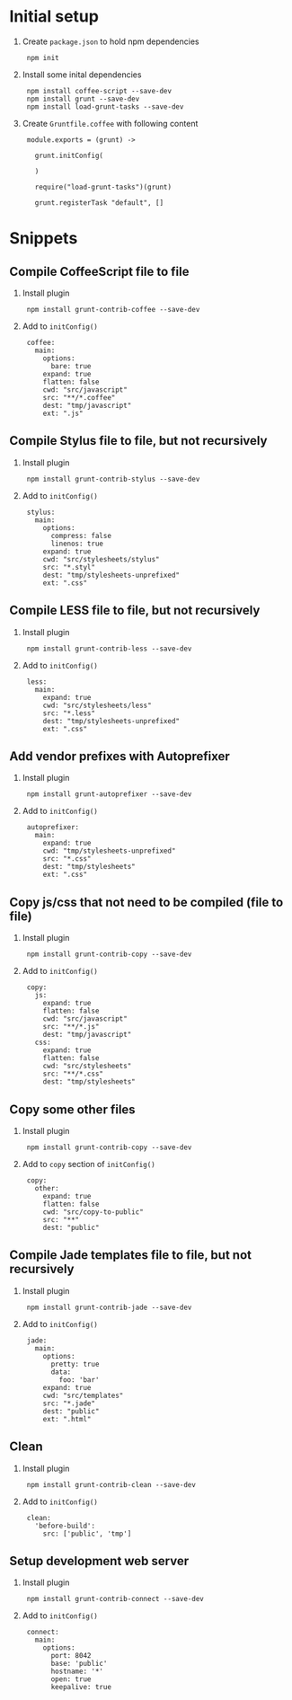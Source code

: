# Initial setup

1. Create `package.json` to hold npm dependencies

        npm init
    
2. Install some inital dependencies

        npm install coffee-script --save-dev
        npm install grunt --save-dev
        npm install load-grunt-tasks --save-dev
    
2. Create `Gruntfile.coffee` with following content

        module.exports = (grunt) ->

          grunt.initConfig(
          
          )
        
          require("load-grunt-tasks")(grunt)

          grunt.registerTask "default", []
      
      
# Snippets

## Compile CoffeeScript file to file

1. Install plugin

        npm install grunt-contrib-coffee --save-dev


2. Add to `initConfig()`

        coffee:
          main:
            options:
              bare: true
            expand: true
            flatten: false
            cwd: "src/javascript"
            src: "**/*.coffee"
            dest: "tmp/javascript"
            ext: ".js"
            
            
            
## Compile Stylus file to file, but not recursively

1. Install plugin

        npm install grunt-contrib-stylus --save-dev


2. Add to `initConfig()`

        stylus:
          main:
            options:
              compress: false
              linenos: true
            expand: true
            cwd: "src/stylesheets/stylus"
            src: "*.styl"
            dest: "tmp/stylesheets-unprefixed"
            ext: ".css"
            
            
            
## Compile LESS file to file, but not recursively

1. Install plugin

        npm install grunt-contrib-less --save-dev


2. Add to `initConfig()`

        less:
          main:
            expand: true
            cwd: "src/stylesheets/less"
            src: "*.less"
            dest: "tmp/stylesheets-unprefixed"
            ext: ".css"
            
            
            
            
## Add vendor prefixes with Autoprefixer

1. Install plugin

        npm install grunt-autoprefixer --save-dev


2. Add to `initConfig()`

        autoprefixer:
          main:
            expand: true
            cwd: "tmp/stylesheets-unprefixed"
            src: "*.css"
            dest: "tmp/stylesheets"
            ext: ".css"
            


## Copy js/css that not need to be compiled (file to file)

1. Install plugin

        npm install grunt-contrib-copy --save-dev


2. Add to `initConfig()`

        copy:
          js:
            expand: true
            flatten: false
            cwd: "src/javascript"
            src: "**/*.js"
            dest: "tmp/javascript"
          css:
            expand: true
            flatten: false
            cwd: "src/stylesheets"
            src: "**/*.css"
            dest: "tmp/stylesheets"
            
            

## Copy some other files

1. Install plugin

        npm install grunt-contrib-copy --save-dev


2. Add to `copy` section of `initConfig()`

        copy:
          other:
            expand: true
            flatten: false
            cwd: "src/copy-to-public"
            src: "**"
            dest: "public"
            
            
            
## Compile Jade templates file to file, but not recursively

1. Install plugin

        npm install grunt-contrib-jade --save-dev


2. Add to  `initConfig()`

        jade:
          main:
            options:
              pretty: true
              data:
                foo: 'bar'
            expand: true
            cwd: "src/templates"
            src: "*.jade"
            dest: "public"
            ext: ".html"




## Clean

1. Install plugin

        npm install grunt-contrib-clean --save-dev


2. Add to  `initConfig()`

        clean:
          'before-build':
            src: ['public', 'tmp']



## Setup development web server

1. Install plugin

        npm install grunt-contrib-connect --save-dev


2. Add to `initConfig()`

        connect:
          main:
            options:
              port: 8042
              base: 'public'
              hostname: '*'
              open: true
              keepalive: true


    
    
